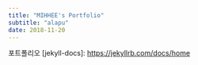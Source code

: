 ```yaml
---
title: "MIHHEE's Portfolio"
subtitle: "alapu"
date: 2018-11-20
---
```

포트폴리오
[jekyll-docs]: https://jekyllrb.com/docs/home

